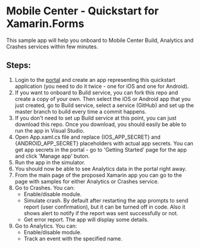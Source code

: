 # Mobile Center - Quickstart for Xamarin.Forms

This sample app will help you onboard to Mobile Center Build, Analytics and Crashes services within few minutes.

## Steps:
1.  Login to the [portal](https://mobile.azure.com) and create an app representing this quickstart application (you need to do it twice - one for iOS and one for Android).
2.  If you want to onboard to Build service, you can fork this repo and create a copy of your own. Then select the iOS or Android app that you just created, go to Build service, select a service (GitHub) and set up the master branch to build every time a commit happens.
3.  If you don't need to set up Build service at this point, you can just download this repo. Once you download, you should easily be able to run the app in Visual Studio.
4.  Open App.xaml.cs file and replace {IOS_APP_SECRET} and {ANDROID_APP_SECRET} placeholders with actual app secrets. You can get app secrets in the portal - go to 'Getting Started' page for the app and click 'Manage app' buton.
5.  Run the app in the simulator.
6.  You should now be able to see Analytics data in the portal right away.
7.  From the main page of the proposed Xamarin app you can go to the page with samples for either Analytics or Crashes service.
8.  Go to Crashes. You can:
      - Enable/disable module.
      - Simulate crash. By default after restarting the app prompts to send report (user confirmation), but it can be turned off in code. Also it shows alert to notify if the report was sent successfully or not.
      - Get error report. The app will display some details.
9. Go to Analytics. You can:
     - Enable/disable module.
	 - Track an event with the specified name.
